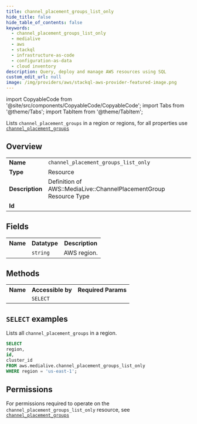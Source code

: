 ```yaml
---
title: channel_placement_groups_list_only
hide_title: false
hide_table_of_contents: false
keywords:
  - channel_placement_groups_list_only
  - medialive
  - aws
  - stackql
  - infrastructure-as-code
  - configuration-as-data
  - cloud inventory
description: Query, deploy and manage AWS resources using SQL
custom_edit_url: null
image: /img/providers/aws/stackql-aws-provider-featured-image.png
---
```


import CopyableCode from '@site/src/components/CopyableCode/CopyableCode';
import Tabs from '@theme/Tabs';
import TabItem from '@theme/TabItem';

Lists <code>channel_placement_groups</code> in a region or regions, for all properties use <a href="/providers/aws/serviceName/channel_placement_groups/"><code>channel_placement_groups</code></a>

## Overview
<table><tbody>
<tr><td><b>Name</b></td><td><code>channel_placement_groups_list_only</code></td></tr>
<tr><td><b>Type</b></td><td>Resource</td></tr>
<tr><td><b>Description</b></td><td>Definition of AWS::MediaLive::ChannelPlacementGroup Resource Type</td></tr>
<tr><td><b>Id</b></td><td><CopyableCode code="aws.medialive.channel_placement_groups_list_only" /></td></tr>
</tbody></table>

## Fields
<table><tbody><tr><th>Name</th><th>Datatype</th><th>Description</th></tr><tr><td><CopyableCode code="region" /></td><td><code>string</code></td><td>AWS region.</td></tr>
</tbody></table>

## Methods

<table><tbody>
  <tr>
    <th>Name</th>
    <th>Accessible by</th>
    <th>Required Params</th>
  </tr>
  <tr>
    <td><CopyableCode code="list_resources" /></td>
    <td><code>SELECT</code></td>
    <td><CopyableCode code="region" /></td>
  </tr>
</tbody></table>

## `SELECT` examples
Lists all <code>channel_placement_groups</code> in a region.
```sql
SELECT
region,
id,
cluster_id
FROM aws.medialive.channel_placement_groups_list_only
WHERE region = 'us-east-1';
```


## Permissions

For permissions required to operate on the <code>channel_placement_groups_list_only</code> resource, see <a href="/providers/aws/medialive/channel_placement_groups/#permissions"><code>channel_placement_groups</code></a>

